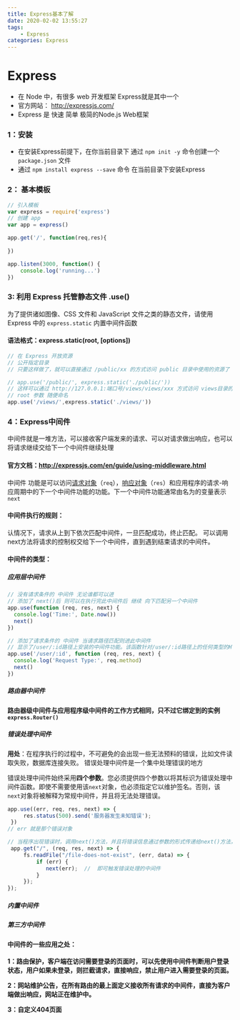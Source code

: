 ```yaml
---
title: Express基本了解
date: 2020-02-02 13:55:27
tags: 
    - Express
categories: Express
---
```

# Express 

- 在 Node 中，有很多 web 开发框架 Express就是其中一个
- 官方网站： http://expressjs.com/
- Express 是 快速 简单 极简的Node.js  Web框架

### 1：安装

- 在安装Express前提下，在你当前目录下 通过 `npm init -y` 命令创建一个  `package.json` 文件 
- 通过 `npm install express --save`  命令 在当前目录下安装Express

### 2： 基本模板

```javascript
// 引入模板
var express = require('express')
// 创建 app
var app = express()

app.get('/', function(req,res){
    
})

app.listen(3000, function() {
    console.log('running...')
})
```



### 3: 利用 Express 托管静态文件  .use()

 为了提供诸如图像、CSS 文件和 JavaScript 文件之类的静态文件，请使用 Express 中的 `express.static` 内置中间件函数 

#### 语法格式：express.static(root, [options])

```javascript
// 在 Express 开放资源
// 公开指定目录
// 只要这样做了，就可以直接通过 /public/xx 的方式访问 public 目录中使用的资源了

// app.use('/public/', express.static('./public/'))
// 这样可以通过 http://127.0.0.1:端口号/views/views/xxx 方式访问 views目录的文件 
// root 参数 随便命名
app.use('/views/',express.static('./views/'))
```

### 4：Express中间件

中间件就是一堆方法，可以接收客户端发来的请求、可以对请求做出响应，也可以将请求继续交给下一个中间件继续处理

#### 官方文档：http://expressjs.com/en/guide/using-middleware.html

 中间件 功能是可以访问[请求对象](http://expressjs.com/en/4x/api.html#req)（`req`），[响应对象](http://expressjs.com/en/4x/api.html#res)（`res`）和应用程序的请求-响应周期中的下一个中间件功能的功能。下一个中间件功能通常由名为的变量表示`next` 

#### 中间件执行的规则：

认情况下，请求从上到下依次匹配中间件，一旦匹配成功，终止匹配。
可以调用next方法将请求的控制权交给下一个中间件，直到遇到结束请求的中间件。

#### 中间件的类型：

##### 应用层中间件

```javascript
// 没有请求条件的 中间件 无论谁都可以进
// 添加了 next()后 则可以在执行完此中间件后 继续 向下匹配另一个中间件
app.use(function (req, res, next) {
  console.log('Time:', Date.now())
  next()
})

// 添加了请求条件的 中间件 当请求路径匹配则进此中间件
// 显示了/user/:id路径上安装的中间件功能。该函数针对/user/:id路径上的任何类型的HTTP请求执行
app.use('/user/:id', function (req, res, next) {
  console.log('Request Type:', req.method)
  next()
})
```

##### 路由器中间件

 **路由器级中间件与应用程序级中间件的工作方式相同，只不过它绑定到的实例  `express.Router()`** 

##### 错误处理中间件

**用处**：在程序执行的过程中，不可避免的会出现一些无法预料的错误，比如文件读取失败，数据库连接失败。
错误处理中间件是一个集中处理错误的地方

 错误处理中间件始终采用**四个参数**。您必须提供四个参数以将其标识为错误处理中间件函数。即使不需要使用该`next`对象，也必须指定它以维护签名。否则，该`next`对象将被解释为常规中间件，并且将无法处理错误。 

```javascript
app.use((err, req, res, next) => {
     res.status(500).send('服务器发生未知错误');
 })
// err 就是那个错误对象

// 当程序出现错误时，调用next()方法，并且将错误信息通过参数的形式传递给next()方法，即可触发错误处理中间件
 app.get("/", (req, res, next) => {
     fs.readFile("/file-does-not-exist", (err, data) => {
         if (err) {
            next(err);  //  即可触发错误处理的中间件
         }
     });
});

```

##### 内置中间件

##### 第三方中间件

#### 中间件的一些应用之处：

**1：路由保护，客户端在访问需要登录的页面时，可以先使用中间件判断用户登录状态，用户如果未登录，则拦截请求，直接响应，禁止用户进入需要登录的页面。**

**2：网站维护公告，在所有路由的最上面定义接收所有请求的中间件，直接为客户端做出响应，网站正在维护中。**

**3：自定义404页面**









